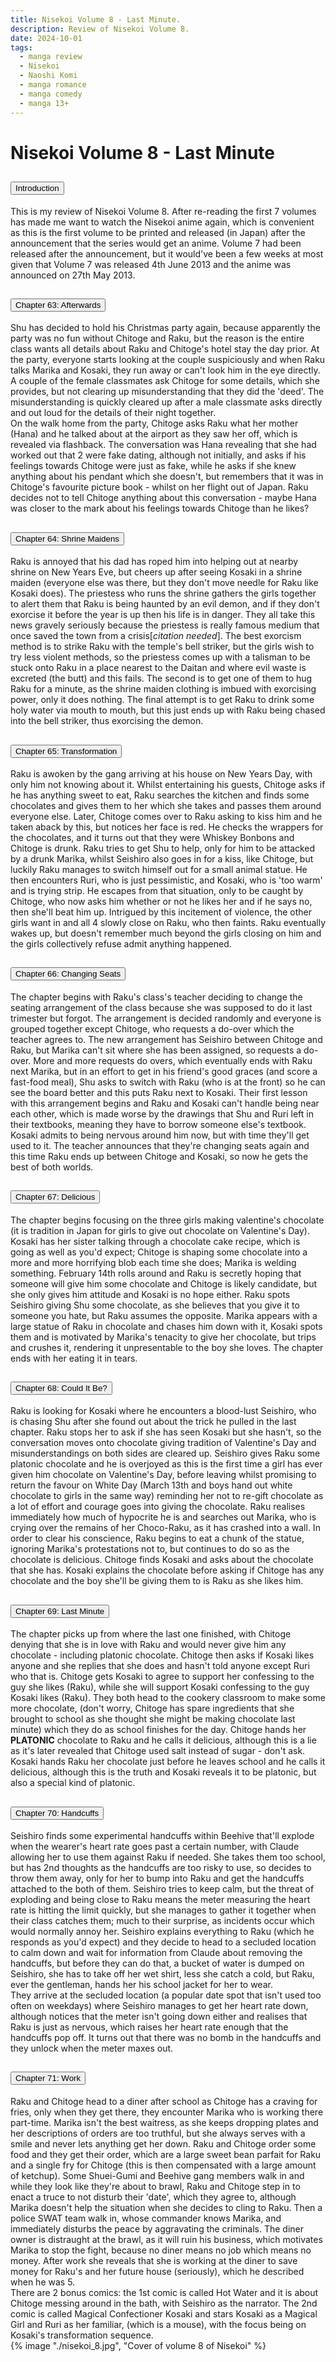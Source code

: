 ```yaml
---
title: Nisekoi Volume 8 - Last Minute.
description: Review of Nisekoi Volume 8.
date: 2024-10-01
tags:
  - manga review
  - Nisekoi
  - Naoshi Komi
  - manga romance
  - manga comedy
  - manga 13+
---
```


<div class="container fluid">
  <h1 class="col align-self-center">Nisekoi Volume 8 - Last Minute</h1>
  <div class="row justify-content-center">
    <div class="col-8">  
        <div class="accordion" id="accordionObject">
            <div class="accordion-item">
            <h2 class="accordion-header" id="headingOne">
                <button class="accordion-button" 
                    type="button" 
                    data-bs-toggle="collapse" 
                    data-bs-target="#collapseOne" 
                    aria-expanded="true" 
                    aria-controls="collapseOne">
                    Introduction
                </button>
            </h2>
                <div id="collapseOne" 
                    class="accordion-collapse collapse show" 
                    aria-labelledby="headingOne"
                    data-bs-parent="#accordionObject">
                    <div class="accordion-body">
                    This is my review of Nisekoi Volume 8. After re-reading the first 7 volumes has made me want to watch the Nisekoi anime again, which is convenient as this is the first volume to be printed and released (in Japan) after the announcement that the series would get an anime. Volume 7 had been released after the announcement, but it would've been a few weeks at most given that Volume 7 was released 4th June 2013 and the anime was announced on 27th May 2013. 
                    </div>
                </div>
            </div>
            <div class="accordion-item">
            <h2 class="accordion-header" id="headingTwo">
                <button class="accordion-button collapsed" 
                type="button" 
                data-bs-toggle="collapse" 
                data-bs-target="#collapseTwo" 
                aria-expanded="false" 
                aria-controls="collapseTwo">
                Chapter 63: Afterwards
                </button>
                </h2>
                <div id="collapseTwo" 
                    class="accordion-collapse collapse" 
                    aria-labelledby="headingTwo"
                    data-bs-parent="#accordionObject">
                    <div class="accordion-body">
                    Shu has decided to hold his Christmas party again, because apparently the party was no fun without Chitoge and Raku, but the reason is the entire class wants all details about Raku and Chitoge's hotel stay the day prior. At the party, everyone starts looking at the couple suspiciously and when Raku talks Marika and Kosaki, they run away or can't look him in the eye directly. A couple of the female classmates ask Chitoge for some details, which she provides, but not clearing up misunderstanding that they did the 'deed'. The misunderstanding is quickly cleared up after a male classmate asks directly and out loud for the details of their night together. <br />
                    On the walk home from the party, Chitoge asks Raku what her mother (Hana) and he talked about at the airport as they saw her off, which is revealed via flashback. The conversation was Hana revealing that she had worked out that 2 were fake dating, although not initially, and asks if his feelings towards Chitoge were just as fake, while he asks if she knew anything about his pendant which she doesn't, but remembers that it was in Chitoge's favourite picture book - whilst on her flight out of Japan. Raku decides not to tell Chitoge anything about this conversation - maybe Hana was closer to the mark about his feelings towards Chitoge than he likes? 
                    </div>
                </div>
            </div>
            <div class="accordion-item">
            <h2 class="accordion-header" id="headingThree">
                <button class="accordion-button collapsed" 
                type="button" 
                data-bs-toggle="collapse" 
                data-bs-target="#collapseThree" 
                aria-expanded="false" 
                aria-controls="collapseThree">
                Chapter 64: Shrine Maidens
                </button>
                </h2>
                <div id="collapseThree" 
                    class="accordion-collapse collapse" 
                    aria-labelledby="headingThree"
                    data-bs-parent="#accordionObject">
                    <div class="accordion-body">
                    Raku is annoyed that his dad has roped him into helping out at nearby shrine on New Years Eve, but cheers up after seeing Kosaki in a shrine maiden (everyone else was there, but they don't move needle for Raku like Kosaki does). The priestess who runs the shrine gathers the girls together to alert them that Raku is being haunted by an evil demon, and if they don't exorcise it before the year is up then his life is in danger. They all take this news gravely seriously because the priestess is really famous medium that once saved the town from a crisis[<i>citation needed</i>]. The best exorcism method is to strike Raku with the temple's bell striker, but the girls wish to try less violent methods, so the priestess comes up with a talisman to be stuck onto Raku in a place nearest to the Daitan and where evil waste is excreted (the butt) and this fails. The second is to get one of them to hug Raku for a minute, as the shrine maiden clothing is imbued with exorcising power, only it does nothing. The final attempt is to get Raku to drink some holy water via mouth to mouth, but this just ends up with Raku being chased into the bell striker, thus exorcising the demon.
                    </div>
                </div>
            </div>
            <div class="accordion-item">
            <h2 class="accordion-header" id="headingFour">
                <button class="accordion-button collapsed" 
                type="button" 
                data-bs-toggle="collapse" 
                data-bs-target="#collapseFour" 
                aria-expanded="false" 
                aria-controls="collapseFour">
                Chapter 65: Transformation
                </button>
                </h2>
                <div id="collapseFour" 
                    class="accordion-collapse collapse" 
                    aria-labelledby="headingFour"
                    data-bs-parent="#accordionObject">
                    <div class="accordion-body">
                    Raku is awoken by the gang arriving at his house on New Years Day, with only him not knowing about it. Whilst entertaining his guests, Chitoge asks if he has anything sweet to eat, Raku searches the kitchen and finds some chocolates and gives them to her which she takes and passes them around everyone else. Later, Chitoge comes over to Raku asking to kiss him and he taken aback by this, but notices her face is red. He checks the wrappers for the chocolates, and it turns out that they were Whiskey Bonbons and Chitoge is drunk. Raku tries to get Shu to help, only for him to be attacked by a drunk Marika, whilst Seishiro also goes in for a kiss, like Chitoge, but luckily Raku manages to switch himself out for a small animal statue. He then encounters Ruri, who is just pessimistic, and Kosaki, who is 'too warm' and is trying strip. He escapes from that situation, only to be caught by Chitoge, who now asks him whether or not he likes her and if he says no, then she'll beat him up. Intrigued by this incitement of violence, the other girls want in and all 4 slowly close on Raku, who then faints. Raku eventually wakes up, but doesn't remember much beyond the girls closing on him and the girls collectively refuse admit anything happened.
                    </div>
                </div>
            </div>
            <div class="accordion-item">
            <h2 class="accordion-header" id="headingFive">
                <button class="accordion-button collapsed" 
                type="button" 
                data-bs-toggle="collapse" 
                data-bs-target="#collapseFive" 
                aria-expanded="false" 
                aria-controls="collapseFive">
                Chapter 66: Changing Seats
                </button>
                </h2>
                <div id="collapseFive" 
                    class="accordion-collapse collapse" 
                    aria-labelledby="headingFive"
                    data-bs-parent="#accordionObject">
                    <div class="accordion-body">
                    The chapter begins with Raku's class's teacher deciding to change the seating arrangement of the class because she was supposed to do it last trimester but forgot. The arrangement is decided randomly and everyone is grouped together except Chitoge, who requests a do-over which the teacher agrees to. The new arrangement has Seishiro between Chitoge and Raku, but Marika can't sit where she has been assigned, so requests a do-over. More and more requests do overs, which eventually ends with Raku next Marika, but in an effort to get in his friend's good graces (and score a fast-food meal), Shu asks to switch with Raku (who is at the front) so he can see the board better and this puts Raku next to Kosaki. Their first lesson with this arrangement begins and Raku and Kosaki can't handle being near each other, which is made worse by the drawings that Shu and Ruri left in their textbooks, meaning they have to borrow someone else's textbook. Kosaki admits to being nervous around him now, but with time they'll get used to it. The teacher announces that they're changing seats again and this time Raku ends up between Chitoge and Kosaki, so now he gets the best of both worlds.
                    </div>
                </div>
            </div>
            <div class="accordion-item">
            <h2 class="accordion-header" id="headingSix">
                <button class="accordion-button collapsed" 
                type="button" 
                data-bs-toggle="collapse" 
                data-bs-target="#collapseSix" 
                aria-expanded="false" 
                aria-controls="collapseSix">
                Chapter 67: Delicious
                </button>
                </h2>
                <div id="collapseSix" 
                    class="accordion-collapse collapse" 
                    aria-labelledby="headingSix"
                    data-bs-parent="#accordionObject">
                    <div class="accordion-body">
                    The chapter begins focusing on the three girls making valentine's chocolate (it is tradition in Japan for girls to give out chocolate on Valentine's Day). Kosaki has her sister talking through a chocolate cake recipe, which is going as well as you'd expect; Chitoge is shaping some chocolate into a more and more horrifying blob each time she does; Marika is welding something. February 14th rolls around and Raku is secretly hoping that someone will give him some chocolate and Chitoge is likely candidate, but she only gives him attitude and Kosaki is no hope either. Raku spots Seishiro giving Shu some chocolate, as she believes that you give it to someone you hate, but Raku assumes the opposite. Marika appears with a large statue of Raku in chocolate and chases him down with it, Kosaki spots them and is motivated by Marika's tenacity to give her chocolate, but trips and crushes it, rendering it unpresentable to the boy she loves. The chapter ends with her eating it in tears. 
                    </div>
                </div>
            </div>
            <div class="accordion-item">
            <h2 class="accordion-header" id="headingSeven">
                <button class="accordion-button collapsed" 
                type="button" 
                data-bs-toggle="collapse" 
                data-bs-target="#collapseSeven" 
                aria-expanded="false" 
                aria-controls="collapseSeven">
                Chapter 68: Could It Be?
                </button>
                </h2>
                <div id="collapseSeven" 
                    class="accordion-collapse collapse" 
                    aria-labelledby="headingSeven"
                    data-bs-parent="#accordionObject">
                    <div class="accordion-body">
                      Raku is looking for Kosaki where he encounters a blood-lust Seishiro, who is chasing Shu after she found out about the trick he pulled in the last chapter. Raku stops her to ask if she has seen Kosaki but she hasn't, so the conversation moves onto chocolate giving tradition of Valentine's Day and misunderstandings on both sides are cleared up. Seishiro gives Raku some platonic chocolate and he is overjoyed as this is the first time a girl has ever given him chocolate on Valentine's Day, before leaving whilst promising to return the favour on White Day (March 13th and boys hand out white chocolate to girls in the same way) reminding her not to re-gift chocolate as a lot of effort and courage goes into giving the chocolate. Raku realises immediately how much of hypocrite he is and searches out Marika, who is crying over the remains of her Choco-Raku, as it has crashed into a wall. In order to clear his conscience, Raku begins to eat a chunk of the statue, ignoring Marika's protestations not to, but continues to do so as the chocolate is delicious. Chitoge finds Kosaki and asks about the chocolate that she has. Kosaki explains the chocolate before asking if Chitoge has any chocolate and the boy she'll be giving them to is Raku as she likes him. 
                    </div>
                </div>
            </div>
            <div class="accordion-item">
            <h2 class="accordion-header" id="headingEight">
                <button class="accordion-button collapsed" 
                type="button" 
                data-bs-toggle="collapse" 
                data-bs-target="#collapseEight" 
                aria-expanded="false" 
                aria-controls="collapseEight">
                Chapter 69: Last Minute
                </button>
                </h2>
                <div id="collapseEight" 
                    class="accordion-collapse collapse" 
                    aria-labelledby="headingEight"
                    data-bs-parent="#accordionObject">
                    <div class="accordion-body">
                    The chapter picks up from where the last one finished, with Chitoge denying that she is in love with Raku and would never give him any chocolate - including platonic chocolate. Chitoge then asks if Kosaki likes anyone and she replies that she does and hasn't told anyone except Ruri who that is. Chitoge gets Kosaki to agree to support her confessing to the guy she likes (Raku), while she will support Kosaki confessing to the guy Kosaki likes (Raku). They both head to the cookery classroom to make some more chocolate, (don't worry, Chitoge has spare ingredients that she brought to school as she thought she might be making chocolate last minute) which they do as school finishes for the day. Chitoge hands her <b>PLATONIC</b> chocolate to Raku and he calls it delicious, although this is a lie as it's later revealed that Chitoge used salt instead of sugar - don't ask. Kosaki hands Raku her chocolate just before he leaves school and he calls it delicious, although this is the truth and Kosaki reveals it to be platonic, but also a special kind of platonic. 
                    </div>
                </div>
            </div>
            <div class="accordion-item">
            <h2 class="accordion-header" id="headingNine">
                <button class="accordion-button collapsed" 
                type="button" 
                data-bs-toggle="collapse" 
                data-bs-target="#collapseNine" 
                aria-expanded="false" 
                aria-controls="collapseNine">
                Chapter 70: Handcuffs
                </button>
                </h2>
                <div id="collapseNine" 
                    class="accordion-collapse collapse" 
                    aria-labelledby="headingNine"
                    data-bs-parent="#accordionObject">
                    <div class="accordion-body">
                    Seishiro finds some experimental handcuffs within Beehive that'll explode when the wearer's heart rate goes past a certain number, with Claude allowing her to use them against Raku if needed. She takes them too school, but has 2nd thoughts as the handcuffs are too risky to use, so decides to throw them away, only for her to bump into Raku and get the handcuffs attached to the both of them. Seishiro tries to keep calm, but the threat of exploding and being close to Raku means the meter measuring the heart rate is hitting the limit quickly, but she manages to gather it together when their class catches them; much to their surprise, as incidents occur which would normally annoy her. Seishiro explains everything to Raku (which he responds as you'd expect) and they decide to head to a secluded location to calm down and wait for information from Claude about removing the handcuffs, but before they can do that, a bucket of water is dumped on Seishiro, she has to take off her wet shirt, less she catch a cold, but Raku, ever the gentleman, hands her his school jacket for her to wear. <br /> 
                    They arrive at the secluded location (a popular date spot that isn't used too often on weekdays) where Seishiro manages to get her heart rate down, although notices that the meter isn't going down either and realises that Raku is just as nervous, which raises her heart rate enough that the handcuffs pop off. It turns out that there was no bomb in the handcuffs and they unlock when the meter maxes out. 
                    </div>
                </div>
            </div>
            <div class="accordion-item">
            <h2 class="accordion-header" id="headingTen">
                <button class="accordion-button collapsed" 
                type="button" 
                data-bs-toggle="collapse" 
                data-bs-target="#collapseTen" 
                aria-expanded="false" 
                aria-controls="collapseTen">
                Chapter 71: Work
                </button>
            </h2>
                <div id="collapseTen" 
                    class="accordion-collapse collapse" 
                    aria-labelledby="headingTen"
                    data-bs-parent="#accordionObject">
                    <div class="accordion-body">
                   Raku and Chitoge head to a diner after school as Chitoge has a craving for fries, only when they get there, they encounter Marika who is working there part-time. Marika isn't the best waitress, as she keeps dropping plates and her descriptions of orders are too truthful, but she always serves with a smile and never lets anything get her down. Raku and Chitoge order some food and they get their order, which are a large sweet bean parfait for Raku and a single fry for Chitoge (this is then compensated with a large amount of ketchup). Some Shuei-Gumi and Beehive gang members walk in and while they look like they're about to brawl, Raku and Chitoge step in to enact a truce to not disturb their 'date', which they agree to, although Marika doesn't help the situation when she decides to cling to Raku. Then a police SWAT team walk in, whose commander knows Marika, and immediately disturbs the peace by aggravating the criminals. The diner owner is distraught at the brawl, as it will ruin his business, which motivates Marika to stop the fight, because no diner means no job which means no money. After work she reveals that she is working at the diner to save money for Raku's and her future house (seriously), which he described when he was 5.<br /> 
                    There are 2 bonus comics: the 1st comic is called Hot Water and it is about Chitoge messing around in the bath, with Seishiro as the narrator. The 2nd comic is called Magical Confectioner Kosaki and stars Kosaki as a Magical Girl and Ruri as her familiar, (which is a mouse), with the focus being on Kosaki's transformation sequence. 
                    </div>
                </div>
            </div>
        </div>
    </div>
        {% image "./nisekoi_8.jpg", "Cover of volume 8 of Nisekoi" %}
    </div>
  </div>
</div>